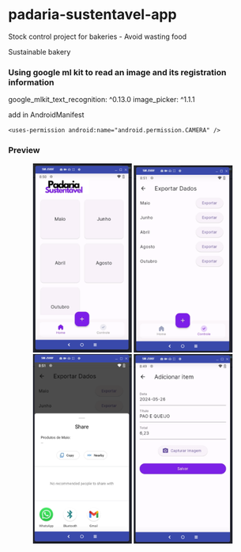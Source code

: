 # padaria-sustentavel-app

Stock control project for bakeries - Avoid wasting food 

Sustainable bakery

### Using google ml kit to read an image and its registration information

  google_mlkit_text_recognition: ^0.13.0
  image_picker: ^1.1.1

add in AndroidManifest 

    <uses-permission android:name="android.permission.CAMERA" />



### Preview

<p align="middle">
<img src="print_screens/home v2.png" alt="OnBoard" width="200">
<img src="print_screens/list export.png" alt="OnBoard" width="200">
<img src="print_screens/share.png" alt="OnBoard" width="200">
<img src="print_screens/Add item.png" alt="OnBoard" width="200">  
</p>
